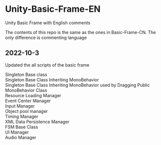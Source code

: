 # Unity-Basic-Frame-EN
Unity Basic Frame with English comments

The contents of this repo is the same as the ones in Basic-Frame-CN.
The only difference is commenting language

2022-10-3
-----------------------
Updated the all scripts of the basic frame

Singleton Base class  
Singleton Base Class Inheriting MonoBehavior  
Singleton Base Class Inheriting MonoBehavior used by Dragging
Public MonoBehavior Class  
Resource Loading Manager  
Event Center Manager  
Input Manager  
Object pool manager  
Timing Manager  
XML Data Persistence Manager  
FSM Base Class  
UI Manager  
Audio Manager  

